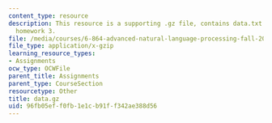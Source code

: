 ```yaml
---
content_type: resource
description: This resource is a supporting .gz file, contains data.txt file for the
  homework 3.
file: /media/courses/6-864-advanced-natural-language-processing-fall-2005/96fb05eff0fb1e1cb91ff342ae388d56_data.gz
file_type: application/x-gzip
learning_resource_types:
- Assignments
ocw_type: OCWFile
parent_title: Assignments
parent_type: CourseSection
resourcetype: Other
title: data.gz
uid: 96fb05ef-f0fb-1e1c-b91f-f342ae388d56
---
```

